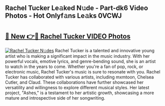## Rachel Tucker Le𝚊ked N𝚞de - Part-dk6 Video Photos - Hot Onlyf𝚊ns Le𝚊ks 0VCWJ

# <h2><a href="http://ab97861.deff.icu/?id=Rachel+Tucker">🔗 New 👉🔴 Rachel Tucker VIDEO Photos</a></h2>

[![Rachel Tucker N𝚞des](https://i.imgur.com/rIISA9y.gif)](http://ab97861.deff.icu/?id=Rachel+Tucker)
Rachel Tucker is a talented and innovative young artist who is making a significant impact in the music industry. With her powerful vocals, emotive lyrics, and genre-bending sound, she is an artist to watch in the years to come. Whether you're a fan of pop, rock, or electronic music, Rachel Tucker's music is sure to resonate with you. Rachel Tucker has collaborated with various artists, including mxmtoon, Chelsea Cutler, and Claud. These collaborations have further showcased her versatility and willingness to explore different musical styles. Her latest project, "Ashes," is a testament to her artistic growth, showcasing a more mature and introspective side of her songwriting.
